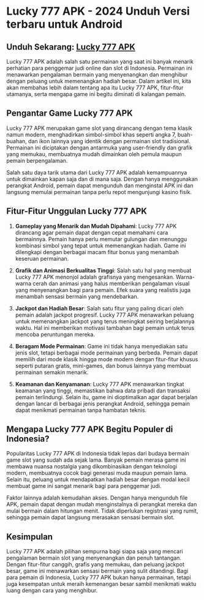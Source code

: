# Lucky 777 APK - 2024 Unduh Versi terbaru untuk Android

## Unduh Sekarang: [Lucky 777 APK](https://spoo.me/iZf8WP)

Lucky 777 APK adalah salah satu permainan yang saat ini banyak menarik perhatian para penggemar judi online dan slot di Indonesia. Permainan ini menawarkan pengalaman bermain yang menyenangkan dan menghibur dengan peluang untuk memenangkan hadiah besar. Dalam artikel ini, kita akan membahas lebih dalam tentang apa itu Lucky 777 APK, fitur-fitur utamanya, serta mengapa game ini begitu diminati di kalangan pemain.

## **Pengantar Game Lucky 777 APK**

Lucky 777 APK merupakan game slot yang dirancang dengan tema klasik namun modern, menghadirkan simbol-simbol khas seperti angka 7, buah-buahan, dan ikon lainnya yang identik dengan permainan slot tradisional. Permainan ini diciptakan dengan antarmuka yang user-friendly dan grafik yang memukau, membuatnya mudah dimainkan oleh pemula maupun pemain berpengalaman.

Salah satu daya tarik utama dari Lucky 777 APK adalah kemampuannya untuk dimainkan kapan saja dan di mana saja. Dengan hanya menggunakan perangkat Android, pemain dapat mengunduh dan menginstal APK ini dan langsung memulai permainan tanpa perlu repot mengunjungi kasino fisik.

## **Fitur-Fitur Unggulan Lucky 777 APK**

1. **Gameplay yang Menarik dan Mudah Dipahami**: Lucky 777 APK dirancang agar pemain dapat dengan cepat memahami cara bermainnya. Pemain hanya perlu memutar gulungan dan menunggu kombinasi simbol yang tepat untuk memenangkan hadiah. Game ini dilengkapi dengan berbagai macam fitur bonus yang menambah keseruan permainan.

2. **Grafik dan Animasi Berkualitas Tinggi**: Salah satu hal yang membuat Lucky 777 APK menonjol adalah grafisnya yang mengesankan. Warna-warna cerah dan animasi yang halus memberikan pengalaman visual yang menyenangkan bagi para pemain. Efek suara yang realistis juga menambah sensasi bermain yang mendebarkan.

3. **Jackpot dan Hadiah Besar**: Salah satu fitur yang paling dicari oleh pemain adalah jackpot progresif. Lucky 777 APK menawarkan peluang untuk memenangkan jackpot yang terus meningkat seiring berjalannya waktu. Hal ini memberikan motivasi tambahan bagi pemain untuk terus mencoba peruntungan mereka.

4. **Beragam Mode Permainan**: Game ini tidak hanya menyediakan satu jenis slot, tetapi berbagai mode permainan yang berbeda. Pemain dapat memilih dari mode klasik hingga mode modern dengan fitur-fitur khusus seperti putaran gratis, mini-games, dan bonus lainnya yang membuat permainan semakin menarik.

5. **Keamanan dan Kenyamanan**: Lucky 777 APK menawarkan tingkat keamanan yang tinggi, memastikan bahwa data pribadi dan transaksi pemain terlindungi. Selain itu, game ini dioptimalkan agar dapat berjalan dengan lancar di berbagai jenis perangkat Android, sehingga pemain dapat menikmati permainan tanpa hambatan teknis.

## **Mengapa Lucky 777 APK Begitu Populer di Indonesia?**

Popularitas Lucky 777 APK di Indonesia tidak lepas dari budaya bermain game slot yang sudah ada sejak lama. Banyak pemain merasa game ini membawa nuansa nostalgia yang dikombinasikan dengan teknologi modern, membuatnya cocok bagi generasi muda maupun pemain lama. Selain itu, peluang untuk mendapatkan hadiah besar dengan modal kecil membuat game ini sangat menarik bagi para penggemar judi.

Faktor lainnya adalah kemudahan akses. Dengan hanya mengunduh file APK, pemain dapat dengan mudah menginstalnya di perangkat mereka dan mulai bermain dalam hitungan menit. Tidak diperlukan registrasi yang rumit, sehingga pemain dapat langsung merasakan sensasi bermain slot.

## **Kesimpulan**

Lucky 777 APK adalah pilihan sempurna bagi siapa saja yang mencari pengalaman bermain slot yang menyenangkan dan penuh tantangan. Dengan fitur-fitur canggih, grafis yang memukau, dan peluang jackpot besar, game ini menawarkan sensasi bermain yang sulit ditandingi. Bagi para pemain di Indonesia, Lucky 777 APK bukan hanya permainan, tetapi juga kesempatan untuk meraih kemenangan besar sambil menikmati waktu luang dengan cara yang menghibur.
